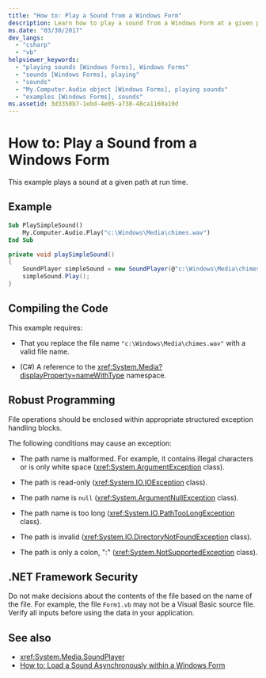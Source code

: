 ```yaml
---
title: "How to: Play a Sound from a Windows Form"
description: Learn how to play a sound from a Windows Form at a given path at run time. Also learn about compiling the code and the .NET Security Framework. 
ms.date: "03/30/2017"
dev_langs:
  - "csharp"
  - "vb"
helpviewer_keywords:
  - "playing sounds [Windows Forms], Windows Forms"
  - "sounds [Windows Forms], playing"
  - "sounds"
  - "My.Computer.Audio object [Windows Forms], playing sounds"
  - "examples [Windows Forms], sounds"
ms.assetid: 3d3350b7-1ebd-4e05-a738-48ca1160a19d
---
```

# How to: Play a Sound from a Windows Form
This example plays a sound at a given path at run time.

## Example

```vb
Sub PlaySimpleSound()
    My.Computer.Audio.Play("c:\Windows\Media\chimes.wav")
End Sub
```

```csharp
private void playSimpleSound()
{
    SoundPlayer simpleSound = new SoundPlayer(@"c:\Windows\Media\chimes.wav");
    simpleSound.Play();
}
```

## Compiling the Code
 This example requires:

- That you replace the file name `"c:\Windows\Media\chimes.wav"` with a valid file name.

- (C#) A reference to the <xref:System.Media?displayProperty=nameWithType> namespace.

## Robust Programming
 File operations should be enclosed within appropriate structured exception handling blocks.

 The following conditions may cause an exception:

- The path name is malformed. For example, it contains illegal characters or is only white space (<xref:System.ArgumentException> class).

- The path is read-only (<xref:System.IO.IOException> class).

- The path name is `null` (<xref:System.ArgumentNullException> class).

- The path name is too long (<xref:System.IO.PathTooLongException> class).

- The path is invalid (<xref:System.IO.DirectoryNotFoundException> class).

- The path is only a colon, ":" (<xref:System.NotSupportedException> class).

## .NET Framework Security
 Do not make decisions about the contents of the file based on the name of the file. For example, the file `Form1.vb` may not be a Visual Basic source file. Verify all inputs before using the data in your application.

## See also

- <xref:System.Media.SoundPlayer>
- [How to: Load a Sound Asynchronously within a Windows Form](how-to-load-a-sound-asynchronously-within-a-windows-form.md)
